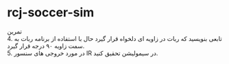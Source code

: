 # rcj-soccer-sim
تمرین
<br>
4.  تابعی بنویسید که ربات در زاویه ای دلخواه قرار گیرد 
حال با استفاده از برنامه ربات به سمت زاویه ۹۰ درجه قرار گیرد.
<br>
5. در مورد خروجی های سنسور IR در سیمولیشن تحقیق کنید.
